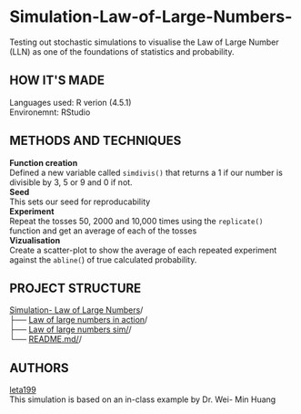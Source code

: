 # Simulation-Law-of-Large-Numbers-
Testing out stochastic simulations to visualise the Law of Large Number (LLN) as one of the foundations of statistics and probability.   

## HOW IT'S MADE 
Languages used: R verion (4.5.1)    
Environemnt: RStudio

## METHODS AND TECHNIQUES  
**Function creation**  
 Defined a new variable called `simdivis()` that returns a 1 if our number is divisible by 3, 5 or 9 and 0 if not.  
**Seed**   
This sets our seed for reproducability   
**Experiment**   
Repeat  the tosses 50, 2000 and 10,000 times using the `replicate()` function and get an average of each of the tosses  
**Vizualisation**   
Create a scatter-plot to show the average of each repeated experiment against the `abline(`) of true calculated probability. 

## PROJECT STRUCTURE      
[Simulation- Law of Large Numbers](https://github.com/leta199/Simulation-Law-of-Large-Numbers-)/  
├── [Law of large numbers in action](https://github.com/leta199/Simulation-Law-of-Large-Numbers-/blob/main/Law%20of%20large%20numbers%20in%20action.png)/   
├── [Law of large numbers sim/](https://github.com/leta199/Simulation-Law-of-Large-Numbers-/blob/main/Law_of_Large_Numbers_sim.r)/   
└── [README.md/](https://github.com/leta199/Simulation-Law-of-Large-Numbers-/blob/main/README.md)/  

## AUTHORS   
[leta199](https://github.com/leta199)  
This simulation is based on an in-class example by Dr. Wei- Min Huang 
